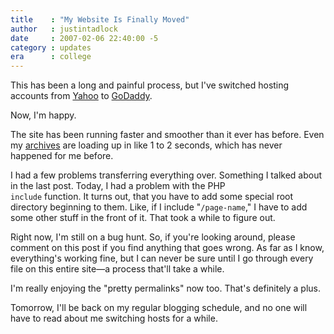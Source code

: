 ```yaml
---
title    : "My Website Is Finally Moved"
author   : justintadlock
date     : 2007-02-06 22:40:00 -5
category : updates
era      : college
---
```


This has been a long and painful process, but I've switched hosting accounts from <a href="http://webhosting.yahoo.com" title="Yahoo Webhosting" rel="external"> Yahoo</a> to <a href="http://godaddy.com" title="GoDaddy" rel="external"> GoDaddy</a>.

Now, I'm happy.

The site has been running faster and smoother than it ever has before.  Even my <a href="/archives" title="Archives Page"> archives</a> are loading up in like 1 to 2 seconds, which has never happened for me before.

I had a few problems transferring everything over.  Something I talked about in the last post.  Today, I had a problem with the PHP <code> include</code> function.  It turns out, that you have to add some special root directory beginning to them.  Like, if I include "<code>/page-name</code>," I have to add some other stuff in the front of it.  That took a while to figure out.

Right now, I'm still on a bug hunt.  So, if you're looking around, please comment on this post if you find anything that goes wrong.  As far as I know, everything's working fine, but I can never be sure until I go through every file on this entire site&mdash;a process that'll take a while.

I'm really enjoying the "pretty permalinks" now too.  That's definitely a plus.

Tomorrow, I'll be back on my regular blogging schedule, and no one will have to read about me switching hosts for a while.
